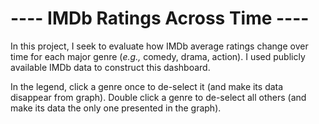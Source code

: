 # ---- IMDb Ratings Across Time ----
In this project, I seek to evaluate how IMDb average ratings change over time for each major genre (_e.g.,_ comedy, drama, action).
I used publicly available IMDb data to construct this dashboard.

In the legend, click a genre once to de-select it (and make its data disappear from graph). Double click a genre to de-select all others (and make its data the only one presented in the graph).
